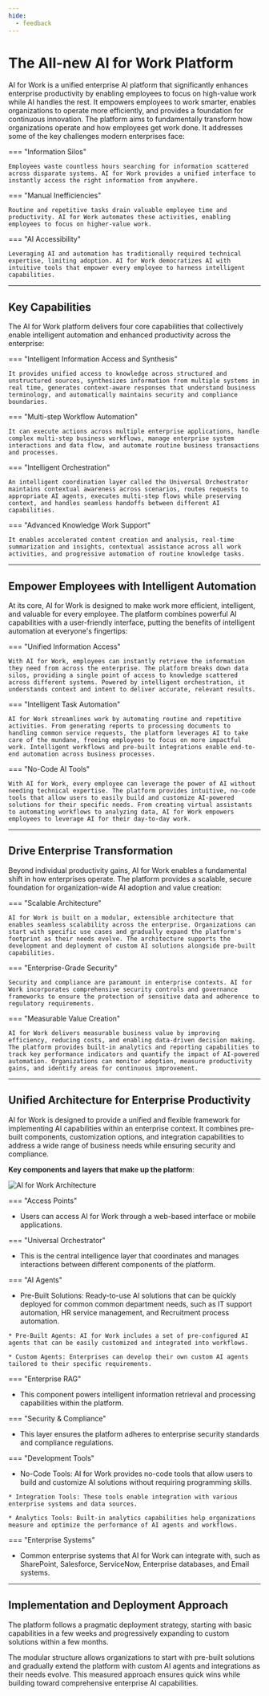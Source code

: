 ```yaml
---
hide:
  - feedback
---
```


# The All-new AI for Work Platform

AI for Work is a unified enterprise AI platform that significantly enhances enterprise productivity by enabling employees to focus on high-value work while AI handles the rest. It empowers employees to work smarter, enables organizations to operate more efficiently, and provides a foundation for continuous innovation. The platform aims to fundamentally transform how organizations operate and how employees get work done. It addresses some of the key challenges modern enterprises face:

=== "Information Silos"

    Employees waste countless hours searching for information scattered across disparate systems. AI for Work provides a unified interface to instantly access the right information from anywhere.

=== "Manual Inefficiencies"

    Routine and repetitive tasks drain valuable employee time and productivity. AI for Work automates these activities, enabling employees to focus on higher-value work.   

=== "AI Accessibility"

    Leveraging AI and automation has traditionally required technical expertise, limiting adoption. AI for Work democratizes AI with intuitive tools that empower every employee to harness intelligent capabilities. 

<hr>

## Key Capabilities

The AI for Work platform delivers four core capabilities that collectively enable intelligent automation and enhanced productivity across the enterprise:

=== "Intelligent Information Access and Synthesis"

    It provides unified access to knowledge across structured and unstructured sources, synthesizes information from multiple systems in real time, generates context-aware responses that understand business terminology, and automatically maintains security and compliance boundaries. 

=== "Multi-step Workflow Automation"

    It can execute actions across multiple enterprise applications, handle complex multi-step business workflows, manage enterprise system interactions and data flow, and automate routine business transactions and processes.

=== "Intelligent Orchestration"

    An intelligent coordination layer called the Universal Orchestrator maintains contextual awareness across scenarios, routes requests to appropriate AI agents, executes multi-step flows while preserving context, and handles seamless handoffs between different AI capabilities.

=== "Advanced Knowledge Work Support"

    It enables accelerated content creation and analysis, real-time summarization and insights, contextual assistance across all work activities, and progressive automation of routine knowledge tasks.  


<hr>

## Empower Employees with Intelligent Automation

At its core, AI for Work is designed to make work more efficient, intelligent, and valuable for every employee. The platform combines powerful AI capabilities with a user-friendly interface, putting the benefits of intelligent automation at everyone's fingertips:

=== "Unified Information Access"

    With AI for Work, employees can instantly retrieve the information they need from across the enterprise. The platform breaks down data silos, providing a single point of access to knowledge scattered across different systems. Powered by intelligent orchestration, it understands context and intent to deliver accurate, relevant results.

=== "Intelligent Task Automation"

    AI for Work streamlines work by automating routine and repetitive activities. From generating reports to processing documents to handling common service requests, the platform leverages AI to take care of the mundane, freeing employees to focus on more impactful work. Intelligent workflows and pre-built integrations enable end-to-end automation across business processes.

=== "No-Code AI Tools"

    With AI for Work, every employee can leverage the power of AI without needing technical expertise. The platform provides intuitive, no-code tools that allow users to easily build and customize AI-powered solutions for their specific needs. From creating virtual assistants to automating workflows to analyzing data, AI for Work empowers employees to leverage AI for their day-to-day work. 


<hr>

## Drive Enterprise Transformation

Beyond individual productivity gains, AI for Work enables a fundamental shift in how enterprises operate. The platform provides a scalable, secure foundation for organization-wide AI adoption and value creation:

=== "Scalable Architecture"

    AI for Work is built on a modular, extensible architecture that enables seamless scalability across the enterprise. Organizations can start with specific use cases and gradually expand the platform's footprint as their needs evolve. The architecture supports the development and deployment of custom AI solutions alongside pre-built capabilities. 

=== "Enterprise-Grade Security"

    Security and compliance are paramount in enterprise contexts. AI for Work incorporates comprehensive security controls and governance frameworks to ensure the protection of sensitive data and adherence to regulatory requirements. 

=== "Measurable Value Creation"

    AI for Work delivers measurable business value by improving efficiency, reducing costs, and enabling data-driven decision making. The platform provides built-in analytics and reporting capabilities to track key performance indicators and quantify the impact of AI-powered automation. Organizations can monitor adoption, measure productivity gains, and identify areas for continuous improvement.  


<hr>

## Unified Architecture for Enterprise Productivity

AI for Work is designed to provide a unified and flexible framework for implementing AI capabilities within an enterprise context. It combines pre-built components, customization options, and integration capabilities to address a wide range of business needs while ensuring security and compliance.

**Key components and layers that make up the platform**:

<img src="../images/ai-for-work-architecture-diagram.svg" alt="AI for Work Architecture" title="AI for Work Architecture" style="border: 0px solid gray; zoom:100%;">

=== "Access Points"

   * Users can access AI for Work through a web-based interface or mobile applications.

=== "Universal Orchestrator"

   * This is the central intelligence layer that coordinates and manages interactions between different components of the platform.    

=== "AI Agents"

   * Pre-Built Solutions: Ready-to-use AI solutions that can be quickly deployed for common common department needs, such as IT support automation, HR service management, and Recruitment process automation.
    
    * Pre-Built Agents: AI for Work includes a set of pre-configured AI agents that can be easily customized and integrated into workflows.
    
    * Custom Agents: Enterprises can develop their own custom AI agents tailored to their specific requirements.

=== "Enterprise RAG"

   * This component powers intelligent information retrieval and processing capabilities within the platform.  

=== "Security & Compliance"

   * This layer ensures the platform adheres to enterprise security standards and compliance regulations.  

=== "Development Tools"

   * No-Code Tools: AI for Work provides no-code tools that allow users to build and customize AI solutions without requiring programming skills.
    
    * Integration Tools: These tools enable integration with various enterprise systems and data sources.
    
    * Analytics Tools: Built-in analytics capabilities help organizations measure and optimize the performance of AI agents and workflows.   

=== "Enterprise Systems"

   * Common enterprise systems that AI for Work can integrate with, such as SharePoint, Salesforce, ServiceNow, Enterprise databases, and Email systems.


<hr>

## Implementation and Deployment Approach

The platform follows a pragmatic deployment strategy, starting with basic capabilities in a few weeks and progressively expanding to custom solutions within a few months. 

The modular structure allows organizations to start with pre-built solutions and gradually extend the platform with custom AI agents and integrations as their needs evolve. This measured approach ensures quick wins while building toward comprehensive enterprise AI capabilities.